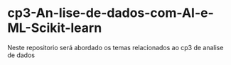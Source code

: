 # cp3-An-lise-de-dados-com-AI-e-ML-Scikit-learn
Neste repositorio será abordado os temas relacionados ao cp3 de analise de dados

